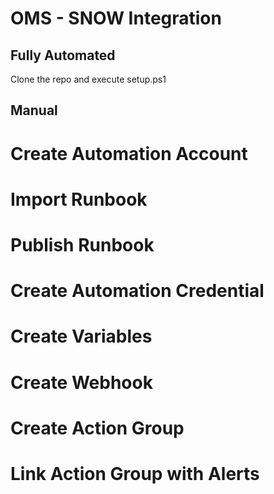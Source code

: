 # OMS - SNOW Integration

## Fully Automated

Clone the repo and execute setup.ps1

## Manual

# Create Automation Account

# Import Runbook

# Publish Runbook

# Create Automation Credential

# Create Variables

# Create Webhook

# Create Action Group

# Link Action Group with Alerts

